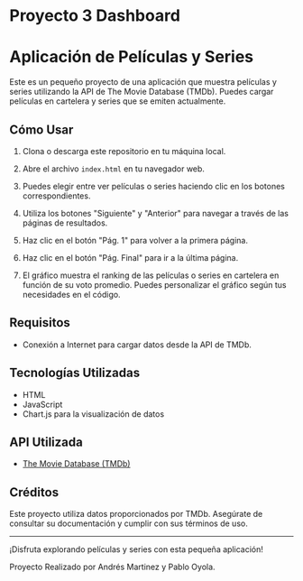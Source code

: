 # Proyecto 3 Dashboard
# Aplicación de Películas y Series

Este es un pequeño proyecto de una aplicación que muestra películas y series utilizando la API de The Movie Database (TMDb). Puedes cargar películas en cartelera y series que se emiten actualmente.

## Cómo Usar

1. Clona o descarga este repositorio en tu máquina local.

2. Abre el archivo `index.html` en tu navegador web.

3. Puedes elegir entre ver películas o series haciendo clic en los botones correspondientes.

4. Utiliza los botones "Siguiente" y "Anterior" para navegar a través de las páginas de resultados.

5. Haz clic en el botón "Pág. 1" para volver a la primera página.

6. Haz clic en el botón "Pág. Final" para ir a la última página.

7. El gráfico muestra el ranking de las películas o series en cartelera en función de su voto promedio. Puedes personalizar el gráfico según tus necesidades en el código.

## Requisitos

- Conexión a Internet para cargar datos desde la API de TMDb.

## Tecnologías Utilizadas

- HTML
- JavaScript
- Chart.js para la visualización de datos

## API Utilizada

- [The Movie Database (TMDb)](https://www.themoviedb.org/documentation/api)

## Créditos

Este proyecto utiliza datos proporcionados por TMDb. Asegúrate de consultar su documentación y cumplir con sus términos de uso.

---

¡Disfruta explorando películas y series con esta pequeña aplicación!

Proyecto Realizado por Andrés Martinez y Pablo Oyola.